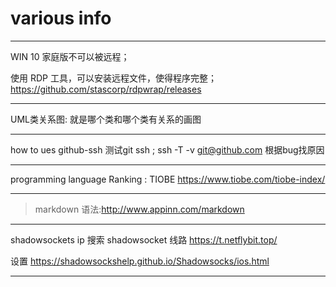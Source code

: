 # various info
***

WIN 10 家庭版不可以被远程；

使用 RDP 工具，可以安装远程文件，使得程序完整；
https://github.com/stascorp/rdpwrap/releases


***

UML类关系图:
就是哪个类和哪个类有关系的画图


***
how to ues github-ssh
测试git ssh ; ssh -T -v git@github.com
根据bug找原因

***

programming language Ranking :
TIOBE
https://www.tiobe.com/tiobe-index/

***

>markdown 语法:http://www.appinn.com/markdown

***

shadowsockets ip
搜索 shadowsocket 线路
https://t.netflybit.top/

设置
https://shadowsockshelp.github.io/Shadowsocks/ios.html

***
